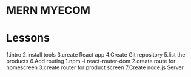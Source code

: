 # MERN MYECOM

# Lessons
1.intro 
2.install tools
3.create React app
4.Create Git repository
5.list the products
6.Add routing
    1.npm -i react-router-dom
    2.create route for homescreen
    3.create router for product screen
7.Create node.js Server